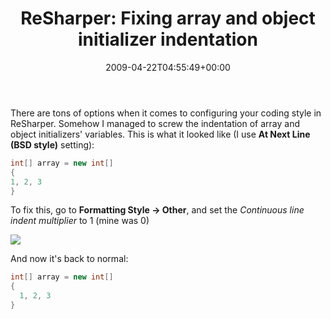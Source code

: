 ﻿---
title: 'ReSharper: Fixing array and object initializer indentation'
date: 2009-04-22T04:55:49+00:00
---
There are tons of options when it comes to configuring your coding style in ReSharper. Somehow I managed to screw the indentation of array and object initializers' variables. This is what it looked like (I use **At Next Line (BSD style)** setting):</p> 

<!-- more -->

```csharp
int[] array = new int[]
{
1, 2, 3
}
```

To fix this, go to **Formatting Style -> Other**, and set the *Continuous line indent multiplier* to 1 (mine was 0)
  
![](http://i1.wp.com/hmemcpy.com/wp-content/uploads/2010/09/image14.png)

And now it's back to normal:
  
```csharp
int[] array = new int[]
{
  1, 2, 3
}
```